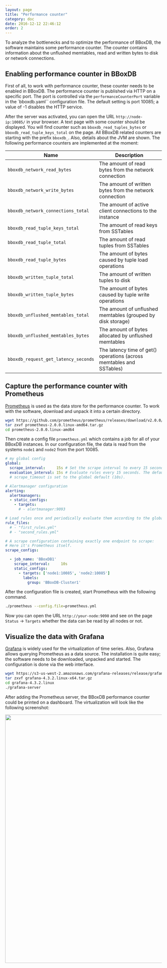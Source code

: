 ```yaml
---
layout: page
title: "Performance counter"
category: doc
date: 2016-12-12 22:46:12
order: 2
---
```


To analyze the bottlenecks and to optimize the performance of BBoxDB, the software maintains some performance counter. The counter contains information about the unflushed memtables, read and written bytes to disk or network connections. 

## Enabling performance counter in BBoxDB
First of all, to work with performance counter, these counter needs to be enabled in BBoxDB. The performance counter is published via HTTP on a specific port. The port is controlled via the ``performanceCounterPort`` variable in the `bboxdb.yaml`` configuration file. The default setting is port 10085; a value of -1 disables the HTTP service. 

After the server was activated, you can open the URL ``http://node-ip:10085/`` in your browser. A text page with some counter should be displayed. You will find counter such as ``bboxdb_read_tuples_bytes`` or ``bboxdb_read_tuple_keys_total`` on the page. All BBoxDB related counters are starting with the prefix ``bboxdb_``. Also, details about the JVM are shown. The following performance counters are implemented at the moment:

|                   Name                 |                                Description                           |
|----------------------------------------|----------------------------------------------------------------------|
| ``bboxdb_network_read_bytes``          | The amount of read bytes from the network connection                 |
| ``bboxdb_network_write_bytes``         | The amount of written bytes from the network connection              |
| ``bboxdb_network_connections_total``   | The amount of active client connections to the instance              |
| ``bboxdb_read_tuple_keys_total``       | The amount of read keys from SSTables                                |
| ``bboxdb_read_tuple_total``            | The amount of read tuples from SSTables                              |
| ``bboxdb_read_tuple_bytes``            | The amount of bytes caused by tuple load operations                  |
| ``bboxdb_written_tuple_total``         | The amount of written tuples to disk                                 |
| ``bboxdb_written_tuple_bytes``         | The amount of bytes caused by tuple write operations                 |
| ``bboxdb_unflushed_memtables_total``   | The amount of unflushed memtables (grouped by disk storage)          |
| ``bboxdb_unflushed_memtables_bytes``   | The amount of bytes allocated by unflushed memtables                 |
| ``bboxdb_request_get_latency_seconds`` | The latency time of get() operations (across memtables and SSTables) |

## Capture the performance counter with Prometheus
[Prometheus](https://prometheus.io) is used as the data store for the performance counter. To work with the software, download and unpack it into a certain directory. 

```bash
wget https://github.com/prometheus/prometheus/releases/download/v2.0.0/prometheus-2.0.0.linux-amd64.tar.gz
tar zxvf prometheus-2.0.0.linux-amd64.tar.gz
cd prometheus-2.0.0.linux-amd64
```

Then create a config file ``prometheus.yml`` which contains a job for all of your BBoxDB instances. In our configuration file, the data is read from the systems ``node1`` and ``node2`` from the port 10085.

```yaml
# my global config
global:
  scrape_interval:     15s # Set the scrape interval to every 15 seconds. Default is every 1 minute.
  evaluation_interval: 15s # Evaluate rules every 15 seconds. The default is every 1 minute.
  # scrape_timeout is set to the global default (10s).

# Alertmanager configuration
alerting:
  alertmanagers:
  - static_configs:
    - targets:
      # - alertmanager:9093

# Load rules once and periodically evaluate them according to the global 'evaluation_interval'.
rule_files:
  # - "first_rules.yml"
  # - "second_rules.yml"

# A scrape configuration containing exactly one endpoint to scrape:
# Here it's Prometheus itself.
scrape_configs:

  - job_name: 'BBoxDB1'
    scrape_interval:     10s
    static_configs:
      - targets: ['node1:10085', 'node2:10085']
        labels:
          group: 'BBoxDB-Cluster1'
```

After the configuration file is created, start Prometheus with the following command. 

```bash
./prometheus --config.file=prometheus.yml
```

Now you can open the URL ``http://your-node:9090`` and see on the page ``Status`` -> ``Targets`` whether the data can be read by all nodes or not. 

## Visualize the data with Grafana
[Grafana](https://grafana.com/) is widely used for the virtualization of time series. Also, Grafana allows querying Prometheus as a data source. The installation is quite easy; the software needs to be downloaded, unpacked and started. The configuration is done via the web interface.

```bash
wget https://s3-us-west-2.amazonaws.com/grafana-releases/release/grafana-4.3.2.linux-x64.tar.gz
tar zxvf grafana-4.3.2.linux-x64.tar.gz
cd grafana-4.3.2.linux
./grafana-server
```

After adding the Prometheus server, the BBoxDB performance counter could be printed on a dashboard. The virtualization will look like the following screenshot:

<img src="/bboxdb/images/grafana_dashboard.jpg" width="800">

